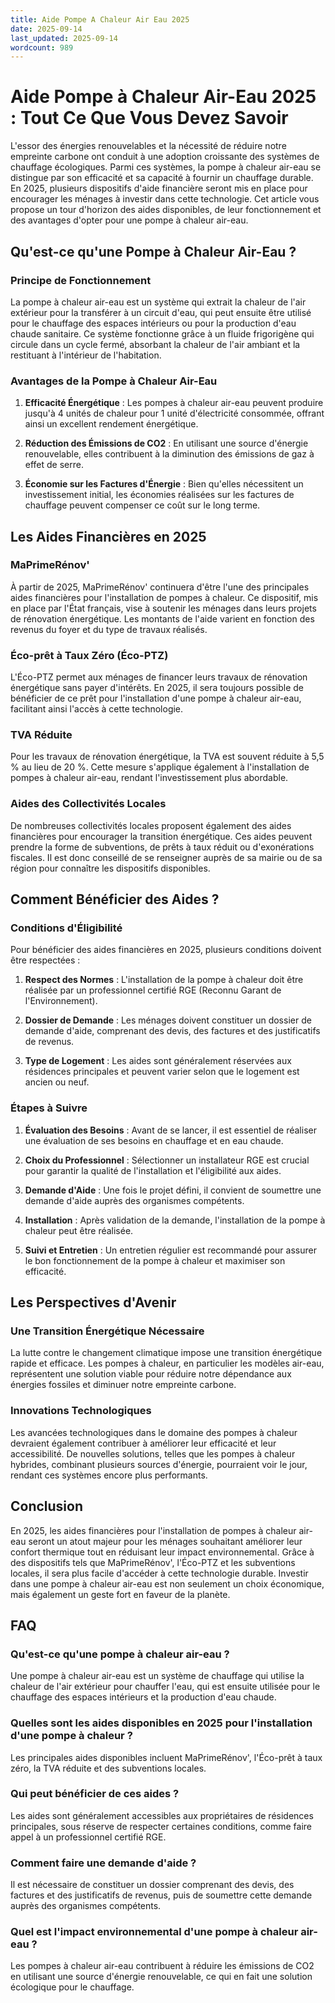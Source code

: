 ```yaml
---
title: Aide Pompe A Chaleur Air Eau 2025
date: 2025-09-14
last_updated: 2025-09-14
wordcount: 989
---
```


# Aide Pompe à Chaleur Air-Eau 2025 : Tout Ce Que Vous Devez Savoir

L'essor des énergies renouvelables et la nécessité de réduire notre empreinte carbone ont conduit à une adoption croissante des systèmes de chauffage écologiques. Parmi ces systèmes, la pompe à chaleur air-eau se distingue par son efficacité et sa capacité à fournir un chauffage durable. En 2025, plusieurs dispositifs d'aide financière seront mis en place pour encourager les ménages à investir dans cette technologie. Cet article vous propose un tour d'horizon des aides disponibles, de leur fonctionnement et des avantages d'opter pour une pompe à chaleur air-eau.

## Qu'est-ce qu'une Pompe à Chaleur Air-Eau ?

### Principe de Fonctionnement

La pompe à chaleur air-eau est un système qui extrait la chaleur de l'air extérieur pour la transférer à un circuit d'eau, qui peut ensuite être utilisé pour le chauffage des espaces intérieurs ou pour la production d'eau chaude sanitaire. Ce système fonctionne grâce à un fluide frigorigène qui circule dans un cycle fermé, absorbant la chaleur de l'air ambiant et la restituant à l'intérieur de l'habitation.

### Avantages de la Pompe à Chaleur Air-Eau

1. **Efficacité Énergétique** : Les pompes à chaleur air-eau peuvent produire jusqu'à 4 unités de chaleur pour 1 unité d'électricité consommée, offrant ainsi un excellent rendement énergétique.
  
2. **Réduction des Émissions de CO2** : En utilisant une source d'énergie renouvelable, elles contribuent à la diminution des émissions de gaz à effet de serre.

3. **Économie sur les Factures d'Énergie** : Bien qu'elles nécessitent un investissement initial, les économies réalisées sur les factures de chauffage peuvent compenser ce coût sur le long terme.

## Les Aides Financières en 2025

### MaPrimeRénov'

À partir de 2025, MaPrimeRénov' continuera d'être l'une des principales aides financières pour l'installation de pompes à chaleur. Ce dispositif, mis en place par l'État français, vise à soutenir les ménages dans leurs projets de rénovation énergétique. Les montants de l'aide varient en fonction des revenus du foyer et du type de travaux réalisés.

### Éco-prêt à Taux Zéro (Éco-PTZ)

L'Éco-PTZ permet aux ménages de financer leurs travaux de rénovation énergétique sans payer d'intérêts. En 2025, il sera toujours possible de bénéficier de ce prêt pour l'installation d'une pompe à chaleur air-eau, facilitant ainsi l'accès à cette technologie.

### TVA Réduite

Pour les travaux de rénovation énergétique, la TVA est souvent réduite à 5,5 % au lieu de 20 %. Cette mesure s'applique également à l'installation de pompes à chaleur air-eau, rendant l'investissement plus abordable.

### Aides des Collectivités Locales

De nombreuses collectivités locales proposent également des aides financières pour encourager la transition énergétique. Ces aides peuvent prendre la forme de subventions, de prêts à taux réduit ou d'exonérations fiscales. Il est donc conseillé de se renseigner auprès de sa mairie ou de sa région pour connaître les dispositifs disponibles.

## Comment Bénéficier des Aides ?

### Conditions d'Éligibilité

Pour bénéficier des aides financières en 2025, plusieurs conditions doivent être respectées :

1. **Respect des Normes** : L'installation de la pompe à chaleur doit être réalisée par un professionnel certifié RGE (Reconnu Garant de l'Environnement).

2. **Dossier de Demande** : Les ménages doivent constituer un dossier de demande d'aide, comprenant des devis, des factures et des justificatifs de revenus.

3. **Type de Logement** : Les aides sont généralement réservées aux résidences principales et peuvent varier selon que le logement est ancien ou neuf.

### Étapes à Suivre

1. **Évaluation des Besoins** : Avant de se lancer, il est essentiel de réaliser une évaluation de ses besoins en chauffage et en eau chaude.

2. **Choix du Professionnel** : Sélectionner un installateur RGE est crucial pour garantir la qualité de l'installation et l'éligibilité aux aides.

3. **Demande d'Aide** : Une fois le projet défini, il convient de soumettre une demande d'aide auprès des organismes compétents.

4. **Installation** : Après validation de la demande, l'installation de la pompe à chaleur peut être réalisée.

5. **Suivi et Entretien** : Un entretien régulier est recommandé pour assurer le bon fonctionnement de la pompe à chaleur et maximiser son efficacité.

## Les Perspectives d'Avenir

### Une Transition Énergétique Nécessaire

La lutte contre le changement climatique impose une transition énergétique rapide et efficace. Les pompes à chaleur, en particulier les modèles air-eau, représentent une solution viable pour réduire notre dépendance aux énergies fossiles et diminuer notre empreinte carbone.

### Innovations Technologiques

Les avancées technologiques dans le domaine des pompes à chaleur devraient également contribuer à améliorer leur efficacité et leur accessibilité. De nouvelles solutions, telles que les pompes à chaleur hybrides, combinant plusieurs sources d'énergie, pourraient voir le jour, rendant ces systèmes encore plus performants.

## Conclusion

En 2025, les aides financières pour l'installation de pompes à chaleur air-eau seront un atout majeur pour les ménages souhaitant améliorer leur confort thermique tout en réduisant leur impact environnemental. Grâce à des dispositifs tels que MaPrimeRénov', l'Éco-PTZ et les subventions locales, il sera plus facile d'accéder à cette technologie durable. Investir dans une pompe à chaleur air-eau est non seulement un choix économique, mais également un geste fort en faveur de la planète.

## FAQ

### Qu'est-ce qu'une pompe à chaleur air-eau ?

Une pompe à chaleur air-eau est un système de chauffage qui utilise la chaleur de l'air extérieur pour chauffer l'eau, qui est ensuite utilisée pour le chauffage des espaces intérieurs et la production d'eau chaude.

### Quelles sont les aides disponibles en 2025 pour l'installation d'une pompe à chaleur ?

Les principales aides disponibles incluent MaPrimeRénov', l'Éco-prêt à taux zéro, la TVA réduite et des subventions locales.

### Qui peut bénéficier de ces aides ?

Les aides sont généralement accessibles aux propriétaires de résidences principales, sous réserve de respecter certaines conditions, comme faire appel à un professionnel certifié RGE.

### Comment faire une demande d'aide ?

Il est nécessaire de constituer un dossier comprenant des devis, des factures et des justificatifs de revenus, puis de soumettre cette demande auprès des organismes compétents.

### Quel est l'impact environnemental d'une pompe à chaleur air-eau ?

Les pompes à chaleur air-eau contribuent à réduire les émissions de CO2 en utilisant une source d'énergie renouvelable, ce qui en fait une solution écologique pour le chauffage.
